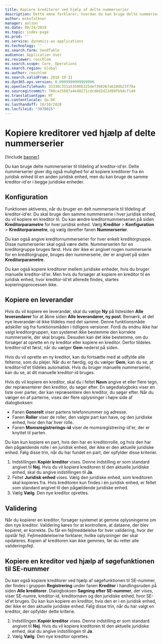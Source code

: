 ```yaml
---
title: Kopiere kreditorer ved hjælp af delte nummerserier
description: Dette emne forklarer, hvordan du kan bruge delte nummerserier til at kopiere en kreditor til en anden juridisk enhed, men bevare det samme kreditor-id.
author: mikefalkner
manager: aolson
ms.date: 08/24/2018
ms.topic: index-page
ms.prod: ''
ms.service: dynamics-ax-applications
ms.technology: ''
ms.search.form: VendTable
audience: Application User
ms.reviewer: roschlom
ms.search.scope: Core, Operations
ms.search.region: Global
ms.author: roschlom
ms.search.validFrom: 2018-10-31
ms.dyn365.ops.version: 8.0999999999999996
ms.openlocfilehash: 33338c331a53586b325def398267ab10db23f78a
ms.sourcegitcommit: 708ca25687a4e48271cdcd6d2d22d99fb94cf140
ms.translationtype: HT
ms.contentlocale: da-DK
ms.lasthandoff: 10/10/2020
ms.locfileid: "3978025"
---
```

# <a name="copy-vendors-by-using-shared-number-sequences"></a>Kopiere kreditorer ved hjælp af delte nummerserier

[!include [banner](../includes/banner.md)]

Du kan bruge delte nummerserier til tildeling af kreditor-id'er. Delte nummerserier giver dig også mulighed for at kopiere kreditorer fra én juridisk enhed til en anden juridisk enhed, men du kan bruge de samme kreditor-id'er i begge juridiske enheder.

## <a name="setup"></a>Konfiguration

Funktionen aktiveres, når du bruger en delt nummerserie til tildeling af kreditor-id'er. Du skal bruge den samme nummerserie i hver juridisk enhed, du vil kopiere en kreditor til. Du kan ændre kreditornummerserien på siden **Kreditorparametre** for hver juridisk enhed. Vælg **Kreditor** \> **Konfiguration** \> **Kreditorparametre**, og vælg derefter fanen **Nummerserier**.

Du kan også angive kreditornummerserier for hver enkelt kreditorgruppe. Disse nummerserier skal også være delte. Nummerserien for en kreditorgruppe bruges først. Hvis der ikke er angivet nogen nummerserie for en kreditorgruppe, bruges den nummerserie, der er angivet på siden **Kreditorparametre**.

Du kan også kopiere kreditorer mellem juridiske enheder, hvis du bruger manuelle kreditor-id'er. Men hvis du forsøger at kopiere en kreditor til en juridisk enhed, hvor kreditor-id'et allerede findes, startes kopieringsprocessen ikke.

## <a name="copy-a-vendor"></a>Kopiere en leverandør

Hvis du vil kopiere en leverandør, skal du vælge **Ny** på listesiden **Alle leverandører** for at åbne siden **Alle leverandører, ny post**. Bemærk, at det nye leverandør-id ikke tildeles med det samme. Denne funktionsmåde adskiller sig fra funktionsmåden i tidligere versioner. Fordi du endnu ikke har valgt kreditorgruppen, kan systemet ikke bestemme den korrekte nummerserie, der skal bruges. Desuden kan det ikke bestemme, om du forsøger at oprette en ny kreditor eller kopiere en kreditor. Derfor tildeles kreditor-id'et først, når du vælger **Gem** nederst på siden.

Hvis du vil oprette en ny kreditor, kan du fortsætte med at udfylde alle felterne, som du plejer. Når du er færdig, og du vælger **Gem**, kan du se, at kreditor-id'et tildeles automatisk. Hvis du bruger manuelle nummerserier, kan du se, at dit manuelle kreditor-id bruges.

Hvis du vil kopiere en kreditor, skal du i feltet **Navn** angive et eller flere tegn, der repræsenterer den kreditor, du søger efter. En søgedialogboks viser en liste over parter, der kan repræsentere den kreditor, du søger efter. Når du vælger en af parterne, vises der flere oplysninger i højre side af dialogboksen:

- Fanen **Generelt** viser partens telefonnummer og adresse.
- Fanen **Roller** viser de roller, den valgte part kan have, og den juridiske enhed, hvor den har hver rolle.
- Fanen **Momsregistrerings-id** viser de momsregistrering-id'er, der er knyttet til parten.

Du kan kun kopiere en part, hvis den har en kreditorrolle, og hvis den har den pågældende rolle i en juridisk enhed, der ikke er den aktuelle juridiske enhed. Følg disse trin, når du har fundet en part, der opfylder disse kriterier.

1. Indstillingen **Kopiér kreditor** vises. Denne indstilling er som standard angivet til **Nej**. Hvis du vil kopiere kreditoren til den aktuelle juridiske enhed, skal du angive indstillingen til **Ja**. 
2. Feltet **Juridisk enhed** vises. Vælg den juridiske enhed, som kreditoren skal kopieres fra. Hvis kreditoren kun findes i én juridisk enhed, er feltet som standard angivet til den pågældende juridiske enhed.
3. Vælg **Vælg**. Den nye kreditor oprettes.

## <a name="validation"></a>Validering

Når du kopierer en kreditor, forsøger systemet at gemme oplysningerne om den nye kreditor. Validering køres for at kontrollere, at dataene, der blev kopieret, er korrekte. Du får en fejlmeddelelse for hver validering, hvor der opstår fejl. Fejlmeddelelserne forklarer, hvilke oplysninger der skal opdateres. Kopien af kreditoren kan ikke gemmes, før du retter alle valideringsfejl.

## <a name="copy-a-vendor-by-using-the-tax-exempt-number-search-feature"></a>Kopiere en kreditor ved hjælp af søgefunktionen til SE-nummer

Du kan også kopiere kreditorer ved hjælp af søgefunktionen til SE-nummer, der findes i gruppen **Registrering** under fanen **Kreditor** i handlingsruden på siden **Alle kreditorer**. Dialogboksen **Søgning efter SE-nummer**, der vises, viser SE-numre, kreditor-id, kreditornavn og den juridiske enhed, hvor SE-id'et bruges. Du kan kun kopiere en kreditor, hvis den er i en juridisk enhed, der ikke er den aktuelle juridiske enhed. Følg disse trin, når du har valgt en kreditor, der opfylder dette kriterie.

1. Indstillingen **Kopiér kreditor** vises. Denne indstilling er som standard angivet til **Nej**. Hvis du vil kopiere kreditoren til den aktuelle juridiske enhed, skal du angive indstillingen til **Ja**.
2. Vælg **Vælg**. Den nye kreditor oprettes.
